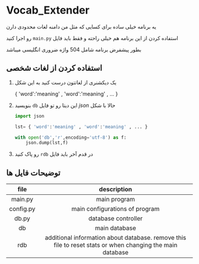 # Vocab_Extender

<p style="text-align:right">

یه برنامه خیلی ساده برای کسایی که مثل من دامنه لغات محدودی دارن

رو اجرا کنید `main.py` استفاده کردن از این برنامه هم خیلی راحته و فقط باید فایل

بطور پیشفرض برنامه شامل 504 واژه ضروری انگلیسی میباشد
</p>

## استفاده کردن از لغات شخصی

1. یک دیکشنری از لغاتتون درست کنید به این شکل

	{ 'word':'meaning' , 'word':'meaning' , ... }

1. بنویسید `db` این دیتا رو تو فایل *json* حالا با شکل

	```python
	import json
	
	lst= { 'word':'meaning' , 'word':'meaning' , ... }
	
	with open('db','r',encoding='utf-8') as f:
		json.dump(lst,f)
	```

1. رو پاک کنید `rdb` در قدم آخر باید فایل

## توضیحات فایل ها

|file|description|
|:----:|:-----:|
|main.py|main program|
|config.py|main configurations of program|
|db.py|database controller|
|db|main database|
|rdb|additional information about database. remove this file to reset stats or when changing the main database|
